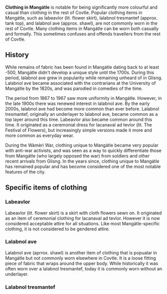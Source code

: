 **Clothing in Mangátle** is notable for being significantly more colourful and casual than clothing in the rest of Covtle. Popular clothing items in Mangátle, such as labeavlor (lit. flower skirt), lalabnol tresmantef (approx. tank top), and lalabnol ave (approx. shawl), are not commonly worn in the rest of Covtle. Many clothing items in Mangátle can be worn both casually and formally. This sometimes confuses and offends travellers from the rest of Covtle.

## History
While remains of fabric has been found in Mangátle dating back to at least -500, Mangátle didn't develop a unique style until the 1700s. During this period, lalabnol ave grew in popularity while remaining unheard of in Glisng. Lalabnol ave became associated with the contrarians at the University of Mangátle by the 1820s, and was parodied in comedies of the time.

The period from 1867 to 1967 saw more uniformity in Mangátle. However, in the late 1900s there was renewed interest in lalabnol ave. By the early 2000s, lalabnol ave had become more common than ever before. Lalabnol tresmantef, originally an underlayer to lalabnol ave, became common as a top layer around this time. Labeavlor also became common around this time. It originated as a ceremonial dress for lacanaval ad tevlor (lit. The Festival of Flowers), but increasingly simple versions made it more and more common as everyday wear.

During the Wàmèrì War, clothing unique to Mangátle became very popular with anti-war activists, and was seen as a way to quickly differentiate those from Mangátle (who largely opposed the war) from soldiers and other recent arrivals from Glisng. In the years since, clothing unique to Mangátle has remained popular and has become considered one of the most notable features of the city.

## Specific items of clothing
### Labeavlor
Labeavlor (lit. flower skirt) is a skirt with cloth flowers sewn on. It originated as an item of ceremonial clothing for lacanaval ad tevlor. However it is now considered acceptable attire for all situations. Like most Mangátle-specific clothing, it is not considered to be gendered attire.

### Lalabnol ave
Lalabnol ave (aprrox. shawl) is another item of clothing that is popualar in Mangátle but not commonly worn elsewhere in Covtle. It is a loose fitting piece of fabric that wraps around the upper body. While historically it was often worn over a lalabnol tresmantef, today it is commonly worn without an underlayer.

### Lalabnol tresmantef
